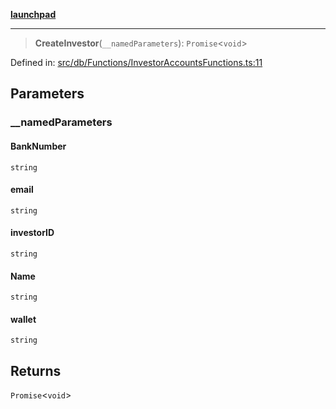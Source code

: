 [**launchpad**](index.md)

***

> **CreateInvestor**(`__namedParameters`): `Promise`\<`void`\>

Defined in: [src/db/Functions/InvestorAccountsFunctions.ts:11](https://github.com/victorbratov/launchpad/blob/76a3946e066bd4867b4d8959b0de6dc2965f2137/src/db/Functions/InvestorAccountsFunctions.ts#L11)

## Parameters

### \_\_namedParameters

#### BankNumber

`string`

#### email

`string`

#### investorID

`string`

#### Name

`string`

#### wallet

`string`

## Returns

`Promise`\<`void`\>
